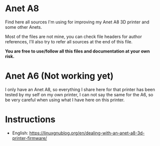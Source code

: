 # Anet A8

Find here all sources I'm using for improving my Anet A8 3D printer and some other Anets.

Most of the files are not mine, you can check file headers for author references, I'll also try to refer all sources at the end of this file.

**You are free to use/follow all this files and documentation at your own risk.**

# Anet A6 (Not working yet)

I only have an Anet A8, so everything I share here for that printer has been tested by my self on my own printer, I can not say the same for the A6, so be very careful when using what I have here on this printer.

# Instructions

* English: https://linuxgnublog.org/en/dealing-with-an-anet-a8-3d-printer-firmware/
